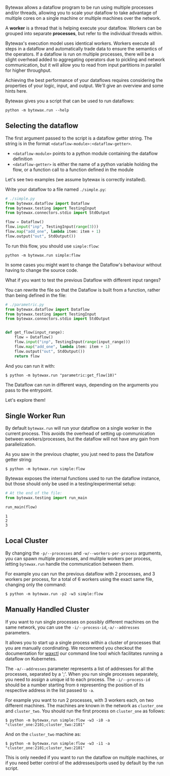 Bytewax allows a dataflow program to be run using multiple processes
and/or threads, allowing you to scale your dataflow to take advantage
of multiple cores on a single machine or multiple machines over the
network.

A **worker** is a thread that is helping execute your
dataflow. Workers can be grouped into separate **processes**, but
refer to the individual threads within.

Bytewax's execution model uses identical workers. Workers execute all
steps in a dataflow and automatically trade data to ensure the
semantics of the operators. If a dataflow is run on multiple
processes, there will be a slight overhead added to aggregating
operators due to pickling and network communication, but it will allow
you to read from input partitions in parallel for higher throughput.

Achieving the best performance of your dataflows requires
considering the properties of your logic, input,
and output. We'll give an overview and some hints here.

Bytewax gives you a script that can be used to run dataflows:

```
python -m bytewax.run --help
```

## Selecting the dataflow

The first argument passed to the script is a dataflow getter string.
The string is in the format `<dataflow-module>:<dataflow-getter>`.
- `<dataflow-module>` points to a python module containing the dataflow definition
- `<dataflow-getter>` is either the name of a python variable holding the flow, or a function call to a function defined in the module

Let's see two examples (we assume bytewax is correctly installed).

Write your dataflow to a file named `./simple.py`:

```python
# ./simple.py
from bytewax.dataflow import Dataflow
from bytewax.testing import TestingInput
from bytewax.connectors.stdio import StdOutput

flow = Dataflow()
flow.input("inp", TestingInput(range(3)))
flow.map("add_one", lambda item: item + 1)
flow.output("out", StdOutput())
```

To run this flow, you should use `simple:flow`:
```
python -m bytewax.run simple:flow
```

In some cases you might want to change the Dataflow's behaviour
without having to change the source code.

What if you want to test the previous Dataflow with different
input ranges?

You can rewrite the file so that the Dataflow is built from a function,
rather than being defined in the file:

```python
# ./parametric.py
from bytewax.dataflow import Dataflow
from bytewax.testing import TestingInput
from bytewax.connectors.stdio import StdOutput


def get_flow(input_range):
    flow = Dataflow()
    flow.input("inp", TestingInput(range(input_range)))
    flow.map("add_one", lambda item: item + 1)
    flow.output("out", StdOutput())
    return flow
```

And you can run it with:
```
$ python -m bytewax.run "parametric:get_flow(10)"
```

The Dataflow can run in different ways, depending on the arguments
you pass to the entrypoint.

Let's explore them!

## Single Worker Run

By default `bytewax.run` will run your dataflow on a single worker
in the current process.
This avoids the overhead of setting up communication between workers/processes,
but the dataflow will not have any gain from parallelization.

As you saw in the previous chapter, you just need to pass the Dataflow getter string:
```
$ python -m bytewax.run simple:flow
```

Bytewax exposes the internal functions used to run the dataflow instance,
but those should only be used in a testing/experimental setup:

```python doctest:SORT_OUTPUT
# At the end of the file:
from bytewax.testing import run_main

run_main(flow)
```

```{testoutput}
1
2
3
```

## Local Cluster

By changing the `-p/--processes` and `-w/--workers-per-process` arguments,
you can spawn multiple processes, and mulitple workers per process,
letting `bytewax.run` handle the communication between them.

For example you can run the previous dataflow with 2 processes, and 3 workers
per process, for a total of 6 workers using the exact same file, changing
only the command:

```
$ python -m bytewax.run -p2 -w3 simple:flow
```

## Manually Handled Cluster

If you want to run single processes on possibly different machines on the same network,
you can use the `-i/--process-id`,`-a/--addresses` parameters.

It allows you to start up a single process within a cluster
of processes that you are manually coordinating. We recommend you
checkout the documentation for [waxctl](/docs/deployment/waxctl/) our
command line tool which facilitates running a dataflow on Kubernetes.


The `-a/--addresses` parameter represents a list of addresses for all the processes,
separated by a ';'.
When you run single processes separately, you need to assign a unique id to each process.
The `-i/--process-id` should be a number starting from `0` representing the position
of its respective address in the list passed to `-a`.

For example you want to run 2 processes, with 3 workers each, on two different machines.
The machines are known in the network as `cluster_one` and `cluster_two`.
You should run the first process on `cluster_one` as follows:
```
$ python -m bytewax.run simple:flow -w3 -i0 -a "cluster_one:2101;cluster_two:2101"
```

And on the `cluster_two` machine as:
```
$ python -m bytewax.run simple:flow -w3 -i1 -a "cluster_one:2101;cluster_two:2101"
```

This is only needed if you want to run the dataflow on multiple machines,
or if you need better control of the addresses/ports used by default by the run script.
